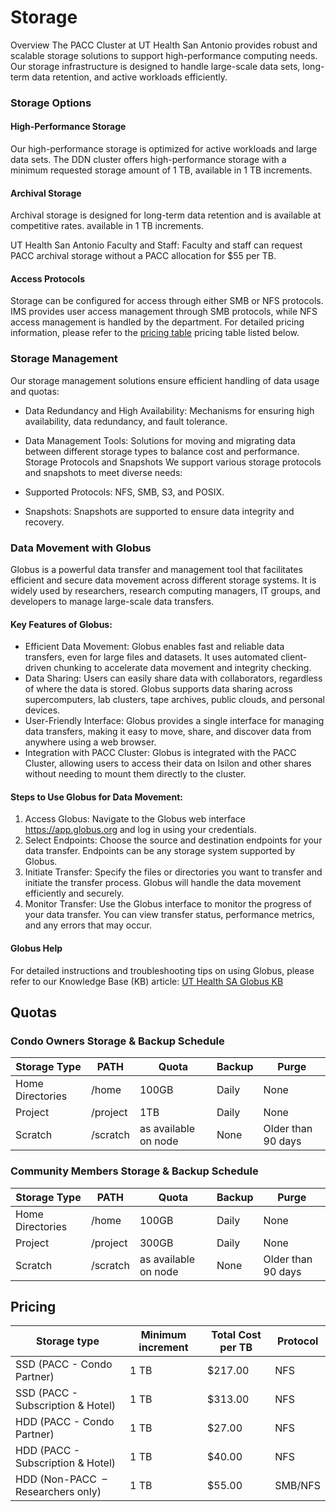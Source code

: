 # Storage

Overview
The PACC Cluster at UT Health San Antonio provides robust and scalable storage solutions to support high-performance computing needs. Our storage infrastructure is designed to handle large-scale data sets, long-term data retention, and active workloads efficiently.

### Storage Options
#### High-Performance Storage
Our high-performance storage is optimized for active workloads and large data sets. The DDN cluster offers high-performance storage with a minimum requested storage amount of 1 TB, available in 1 TB increments.

#### Archival Storage
Archival storage is designed for long-term data retention and is available at competitive rates.  available in 1 TB increments.

UT Health San Antonio Faculty and Staff: Faculty and staff can request PACC archival storage without a PACC allocation for $55 per TB.

#### Access Protocols
Storage can be configured for access through either SMB or NFS protocols. IMS provides user access management through SMB protocols, while NFS access management is handled by the department.
For detailed pricing information, please refer to the [pricing table](#pricing) pricing table listed below.

### Storage Management
Our storage management solutions ensure efficient handling of data usage and quotas:

* Data Redundancy and High Availability: Mechanisms for ensuring high availability, data redundancy, and fault tolerance.
* Data Management Tools: Solutions for moving and migrating data between different storage types to balance cost and performance.
Storage Protocols and Snapshots
We support various storage protocols and snapshots to meet diverse needs:

* Supported Protocols: NFS, SMB, S3, and POSIX.
* Snapshots: Snapshots are supported to ensure data integrity and recovery.


### Data Movement with Globus
Globus is a powerful data transfer and management tool that facilitates efficient and secure data movement across different storage systems. It is widely used by researchers, research computing managers, IT groups, and developers to manage large-scale data transfers.

#### Key Features of Globus:
* Efficient Data Movement: Globus enables fast and reliable data transfers, even for large files and datasets. It uses automated client-driven chunking to accelerate data movement and integrity checking.
* Data Sharing: Users can easily share data with collaborators, regardless of where the data is stored. Globus supports data sharing across supercomputers, lab clusters, tape archives, public clouds, and personal devices.
* User-Friendly Interface: Globus provides a single interface for managing data transfers, making it easy to move, share, and discover data from anywhere using a web browser.
* Integration with PACC Cluster: Globus is integrated with the PACC Cluster, allowing users to access their data on Isilon and other shares without needing to mount them directly to the cluster.

#### Steps to Use Globus for Data Movement:
1. Access Globus: Navigate to the Globus web interface https://app.globus.org and log in using your credentials.
2. Select Endpoints: Choose the source and destination endpoints for your data transfer. Endpoints can be any storage system supported by Globus.
3. Initiate Transfer: Specify the files or directories you want to transfer and initiate the transfer process. Globus will handle the data movement efficiently and securely.
4. Monitor Transfer: Use the Globus interface to monitor the progress of your data transfer. You can view transfer status, performance metrics, and any errors that may occur.

#### Globus Help
For detailed instructions and troubleshooting tips on using Globus, please refer to our Knowledge Base (KB) article: [UT Health SA Globus KB](https://uthscsa.teamdynamix.com/TDClient/2009/Portal/KB/ArticleDet?ID=92169)

## Quotas

### Condo Owners Storage & Backup Schedule
| Storage Type     | PATH     | Quota                | Backup | Purge              |
| ---------------- | -------- | -------------------- | ------ | ------------------ |
| Home Directories | /home    | 100GB                | Daily  | None               |
| Project          | /project | 1TB                  | Daily  | None               |
| Scratch          | /scratch | as available on node | None   | Older than 90 days |


### Community Members Storage & Backup Schedule 
| Storage Type     | PATH     | Quota                | Backup | Purge              |
| ---------------- | -------- | -------------------- | ------ | ------------------ |
| Home Directories | /home    | 100GB                | Daily  | None               |
| Project          | /project | 300GB                | Daily  | None               |
| Scratch          | /scratch | as available on node | None   | Older than 90 days |

## Pricing 

| Storage type                       | Minimum increment | Total Cost per TB | Protocol |
| ---------------------------------- | ----------------- | ----------------- | -------- |
| SSD (PACC - Condo Partner)         | 1 TB              | $217.00           | NFS      |
| SSD (PACC - Subscription & Hotel)  | 1 TB              | $313.00           | NFS      |
| HDD (PACC - Condo Partner)         | 1 TB              | $27.00            | NFS      |
| HDD (PACC - Subscription & Hotel)  | 1 TB              | $40.00            | NFS      |
| HDD (Non-PACC  – Researchers only) | 1 TB              | $55.00            | SMB/NFS  |